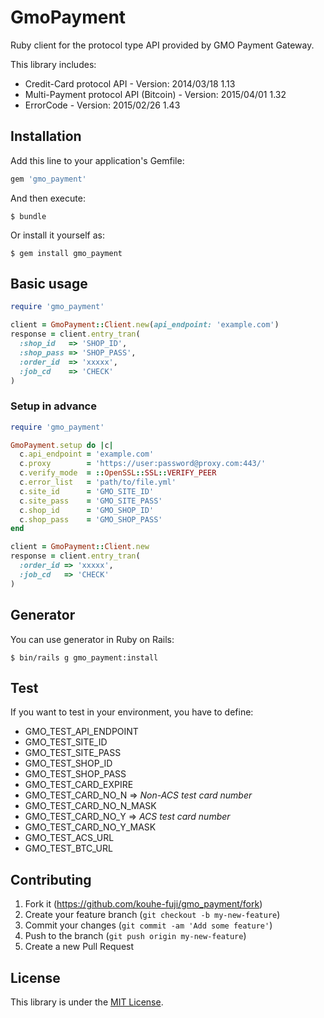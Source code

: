 # GmoPayment

Ruby client for the protocol type API provided by GMO Payment Gateway.

This library includes:

- Credit-Card protocol API - Version: 2014/03/18 1.13
- Multi-Payment protocol API (Bitcoin) - Version: 2015/04/01 1.32
- ErrorCode - Version: 2015/02/26 1.43

## Installation

Add this line to your application's Gemfile:

```ruby
gem 'gmo_payment'
```

And then execute:

    $ bundle

Or install it yourself as:

    $ gem install gmo_payment

## Basic usage

```ruby
require 'gmo_payment'

client = GmoPayment::Client.new(api_endpoint: 'example.com')
response = client.entry_tran(
  :shop_id   => 'SHOP_ID',
  :shop_pass => 'SHOP_PASS',
  :order_id  => 'xxxxx',
  :job_cd    => 'CHECK'
)
```

### Setup in advance

```ruby
require 'gmo_payment'

GmoPayment.setup do |c|
  c.api_endpoint = 'example.com'
  c.proxy        = 'https://user:password@proxy.com:443/'
  c.verify_mode  = ::OpenSSL::SSL::VERIFY_PEER
  c.error_list   = 'path/to/file.yml'
  c.site_id      = 'GMO_SITE_ID'
  c.site_pass    = 'GMO_SITE_PASS'
  c.shop_id      = 'GMO_SHOP_ID'
  c.shop_pass    = 'GMO_SHOP_PASS'
end

client = GmoPayment::Client.new
response = client.entry_tran(
  :order_id => 'xxxxx',
  :job_cd   => 'CHECK'
)
```

## Generator

You can use generator in Ruby on Rails:

    $ bin/rails g gmo_payment:install

## Test

If you want to test in your environment, you have to define:

- GMO_TEST_API_ENDPOINT
- GMO_TEST_SITE_ID
- GMO_TEST_SITE_PASS
- GMO_TEST_SHOP_ID
- GMO_TEST_SHOP_PASS
- GMO_TEST_CARD_EXPIRE
- GMO_TEST_CARD_NO_N
  => _Non-ACS test card number_
- GMO_TEST_CARD_NO_N_MASK
- GMO_TEST_CARD_NO_Y
  => _ACS test card number_
- GMO_TEST_CARD_NO_Y_MASK
- GMO_TEST_ACS_URL
- GMO_TEST_BTC_URL

## Contributing

1. Fork it (https://github.com/kouhe-fuji/gmo_payment/fork)
2. Create your feature branch (`git checkout -b my-new-feature`)
3. Commit your changes (`git commit -am 'Add some feature'`)
4. Push to the branch (`git push origin my-new-feature`)
5. Create a new Pull Request

## License

This library is under the [MIT License](https://opensource.org/licenses/MIT).
